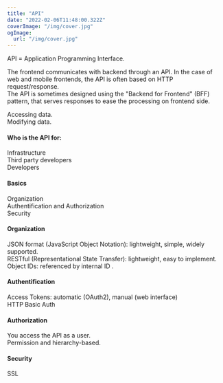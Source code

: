 ```yaml
---
title: "API"
date: "2022-02-06T11:48:00.322Z"
coverImage: "/img/cover.jpg"
ogImage:
  url: "/img/cover.jpg"
---
```


API = Application Programming Interface.

The frontend communicates with backend through an API. In the case of web and mobile frontends, the API is often based on HTTP request/response.  
The API is sometimes designed using the "Backend for Frontend" (BFF) pattern, that serves responses to ease the processing on frontend side. 

Accessing data.  
Modifying data.

#### Who is the API for:  
Infrastructure  
Third party developers  
Developers  

#### Basics  
Organization  
Authentification and Authorization  
Security  

#### Organization  
JSON format (JavaScript Object Notation): lightweight, simple, widely supported.  
RESTful (Representational State Transfer): lightweight, easy to implement.  
Object IDs: referenced by internal ID . 

#### Authentification  
Access Tokens: automatic (OAuth2), manual (web interface)  
HTTP Basic Auth   

#### Authorization

You access the API as a user.  
Permission and hierarchy-based.  

#### Security

SSL



